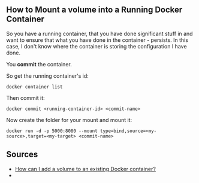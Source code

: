 ## How to Mount a volume into a Running Docker Container

So you have a running container, that you have done significant stuff in and want to ensure that what you have done in the container - persists.
In this case, I don't know where the container is storing the configuration I have done.

You **commit** the container.

So get the running container's id:

    docker container list

Then commit it:

    docker commit <running-container-id> <commit-name>

Now create the folder for your mount and mount it:

    docker run -d -p 5000:8080 --mount type=bind,source=<my-source>,target=<my-target> <commit-name>


## Sources

* [How can I add a volume to an existing Docker container?](https://stackoverflow.com/questions/28302178/how-can-i-add-a-volume-to-an-existing-docker-container)
* 